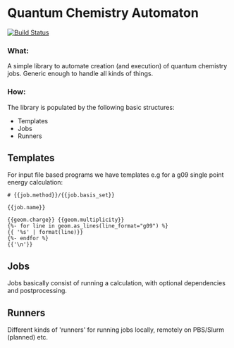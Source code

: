 # Quantum Chemistry Automaton

[![Build Status](
    https://travis-ci.org/peterspackman/qcpy.svg?branch=master)
    ](https://travis-ci.org/peterspackman/qcpy)

### What:

A simple library to automate creation (and execution) of quantum 
chemistry jobs. Generic enough to handle all kinds of things.

### How:

The library is populated by the following basic structures:

* Templates
* Jobs
* Runners

## Templates
For input file based programs we have templates e.g for a g09
single point energy calculation:
```
# {{job.method}}/{{job.basis_set}}

{{job.name}}

{{geom.charge}} {{geom.multiplicity}}
{%- for line in geom.as_lines(line_format="g09") %}
{{ '%s' | format(line)}}
{%- endfor %}
{{'\n'}}
```

## Jobs
Jobs basically consist of running a calculation, with optional
dependencies and postprocessing.

## Runners
Different kinds of 'runners' for running jobs locally,
remotely on PBS/Slurm (planned) etc.
